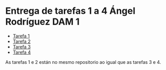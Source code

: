 # Entrega de tarefas 1 a 4 Ángel Rodríguez DAM 1

- [Tarefa 1](https://github.com/angelronoya/Apuntes-Parte-2-SQL-Angel-Rodriguez#apuntes2) 
- [Tarefa 2](https://github.com/angelronoya/Apuntes-Parte-2-SQL-Angel-Rodriguez)
- [Tarefa 3](https://github.com/angelronoya/Ejercicios-Proyecto-de-Investigacion-y-Naves-Espaciales-)
- [Tarefa 4](https://github.com/angelronoya/Ejercicios-Proyecto-de-Investigacion-y-Naves-Espaciales-)

As tarefas 1 e 2 están no mesmo repositorio ao igual que as tarefas 3 e 4.
